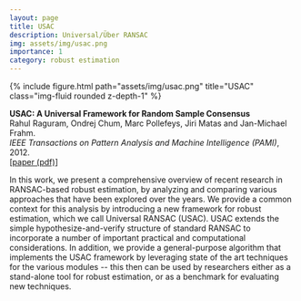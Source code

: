 ```yaml
---
layout: page
title: USAC
description: Universal/Über RANSAC
img: assets/img/usac.png
importance: 1
category: robust estimation
---
```


<div class="row">
    <div class="col-sm mt-3 mt-md-0">
        {% include figure.html path="assets/img/usac.png" title="USAC" class="img-fluid rounded z-depth-1" %}
    </div>
</div>

<b>USAC: A Universal Framework for Random Sample Consensus</b><br>
Rahul Raguram, Ondrej Chum, Marc Pollefeys, Jiri Matas and Jan-Michael Frahm.<br>
<i>IEEE Transactions on Pattern Analysis and Machine Intelligence (PAMI)</i>, 2012.<br>
[<a href="https://rahulraguram.com/assets/pdf/RaguramPAMI13.pdf">paper (pdf)</a>] 

In this work, we present a comprehensive overview of recent research in RANSAC-based robust estimation, by analyzing and comparing various approaches that have been explored over the years. We provide a common context for this analysis by introducing a new framework for robust estimation, which we call Universal RANSAC (USAC). USAC extends the simple hypothesize-and-verify structure of standard RANSAC to incorporate a number of important practical and computational considerations. In addition, we provide a general-purpose algorithm that implements the USAC framework by leveraging state of the art techniques for the various modules -- this then can be used by researchers either as a stand-alone tool for robust estimation, or as a benchmark for evaluating new techniques.


